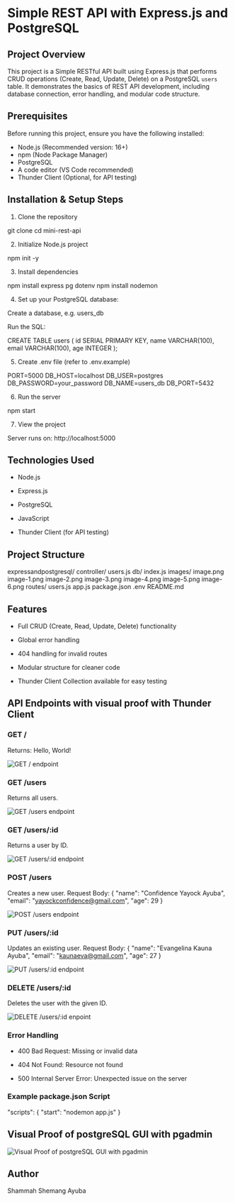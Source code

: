 # Simple REST API with Express.js and PostgreSQL

## Project Overview

This project is a Simple RESTful API built using Express.js that performs CRUD operations (Create, Read, Update, Delete) on a PostgreSQL `users` table. It demonstrates the basics of REST API development, including database connection, error handling, and modular code structure.

## Prerequisites

Before running this project, ensure you have the following installed:

- Node.js (Recommended version: 16+)
- npm (Node Package Manager)
- PostgreSQL
- A code editor (VS Code recommended)
- Thunder Client (Optional, for API testing)

## Installation & Setup Steps

1. Clone the repository

git clone <your-repo-url>
cd mini-rest-api

2.  Initialize Node.js project

npm init -y

3.  Install dependencies

npm install express pg dotenv
npm install nodemon

4.  Set up your PostgreSQL database:

Create a database, e.g. users_db

Run the SQL:

CREATE TABLE users (
  id SERIAL PRIMARY KEY,
  name VARCHAR(100),
  email VARCHAR(100),
  age INTEGER
);

5.  Create .env file (refer to .env.example)

PORT=5000
DB_HOST=localhost
DB_USER=postgres
DB_PASSWORD=your_password
DB_NAME=users_db
DB_PORT=5432


6.  Run the server

npm start

7.  View the project

Server runs on: http://localhost:5000

##  Technologies Used

-   Node.js

-   Express.js

-   PostgreSQL

-   JavaScript

-   Thunder Client (for API testing)

##  Project Structure

expressandpostgresql/
    controller/
        users.js
    db/
        index.js
    images/
        image.png
        image-1.png
        image-2.png
        image-3.png
        image-4.png
        image-5.png
        image-6.png
    routes/
        users.js
    app.js
    package.json
    .env
    README.md


##  Features
-   Full CRUD (Create, Read, Update, Delete) functionality

-   Global error handling

-   404 handling for invalid routes

-   Modular structure for cleaner code

-   Thunder Client Collection available for easy testing

##  API Endpoints with visual proof with Thunder Client
### GET /
Returns: Hello, World!

![GET / endpoint](/images/image.png)

### GET /users
Returns all users.

![GET /users endpoint](/images/image-2.png)

### GET /users/:id
Returns a user by ID.

![GET /users/:id endpoint](/images/image-3.png)

### POST /users

Creates a new user. Request Body:
{
    "name": "Confidence Yayock Ayuba",
    "email": "yayockconfidence@gmail.com",
    "age": 29
}

![POST /users endpoint](/images/image-1.png)

### PUT /users/:id

Updates an existing user. Request Body:
{
    "name": "Evangelina Kauna Ayuba",
    "email": "kaunaeva@gmail.com",
    "age": 27
}

![PUT /users/:id endpoint](/images/image-4.png)

### DELETE /users/:id
Deletes the user with the given ID.

![DELETE /users/:id enpoint](/images/image-5.png)

### Error Handling

-   400 Bad Request: Missing or invalid data

-   404 Not Found: Resource not found

-   500 Internal Server Error: Unexpected issue on the server

### Example package.json Script
"scripts": {
  "start": "nodemon app.js"
}

## Visual Proof of postgreSQL GUI with pgadmin

![Visual Proof of postgreSQL GUI with pgadmin](/images/image-6.png)


##  Author

Shammah Shemang Ayuba